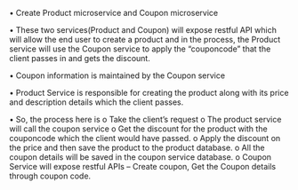 •	Create Product microservice and Coupon microservice

•	These two services(Product and Coupon) will expose restful API which will allow the end user to create a product and in the process, the Product service will use the Coupon service to apply the “couponcode” that the client passes in and gets the discount.

•	Coupon information is maintained by the Coupon service

•	Product Service is responsible for creating the product along with its price and description details which the client passes.

•	So, the process here is 
o	Take the client’s request
o	The product service will call the coupon service
o	Get the discount for the product with the couponcode which the client would have passed.
o	 Apply the discount on the price and then save the product to the product database.
o	All the coupon details will be saved in the coupon service database.
o	Coupon Service will expose restful APIs – Create coupon, Get the Coupon details through coupon code.
